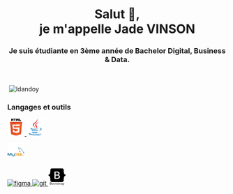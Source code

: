 
<h1 align="center">Salut 👋, 
<br> je m'appelle Jade VINSON </h1>

<h3 align="center">Je suis étudiante en 3ème année de Bachelor Digital, Business & Data.</h3>
<br />

<p>&nbsp;<img align="center" src="https://github-readme-stats.vercel.app/api?username=ldandoy&show_icons=true&locale=en" alt="ldandoy" /></p>

<h3 align="left">Langages et outils</h3>
<a href="https://www.w3.org/html/" target="_blank"> <img src="https://raw.githubusercontent.com/devicons/devicon/master/icons/html5/html5-original-wordmark.svg" alt="html5" width="40" height="40"/> </a> 
<a href="https://www.java.com" target="_blank"> <img src="https://raw.githubusercontent.com/devicons/devicon/master/icons/java/java-original.svg" alt="java" width="40" height="40"/> </a> 

<a href="https://www.mysql.com/" target="_blank"> <img src="https://raw.githubusercontent.com/devicons/devicon/master/icons/mysql/mysql-original-wordmark.svg" alt="mysql" width="40" height="40"/> </a>


<a href="https://www.figma.com/" target="_blank"> <img src="https://www.vectorlogo.zone/logos/figma/figma-icon.svg" alt="figma" width="40" height="40"/> </a>
<a href="https://git-scm.com/" target="_blank"> <img src="https://www.vectorlogo.zone/logos/git-scm/git-scm-icon.svg" alt="git" width="40" height="40"/> </a>
<img src="https://raw.githubusercontent.com/devicons/devicon/master/icons/bootstrap/bootstrap-plain-wordmark.svg" alt="bootstrap" width="40" height="40"/> </a> 





<!--
<h3 align="left">Langages</h3>


<h4 align="left">Front-End:</h4>

<h4 align="left">Back-End:</h4>
<h4 align="left">Versioning:</h4>
<h4 align="left">SGBDD:</h4>


<p align="left"> <img src="https://komarev.com/ghpvc/?username=JadeVinsonPro&label=Profile%20views&color=0e75b6&style=flat" alt="JadeVinsonPro" /> </p>
<br />
<p align="left"> <a href="https://github.com/ryo-ma/github-profile-trophy"><img src="https://github-profile-trophy.vercel.app/?username=JadeVinsonPro" alt="JadeVinsonPro" /></a> </p>


**JadeVinsonPro/JadeVinsonPro** is a ✨ _special_ ✨ repository because its `README.md` (this file) appears on your GitHub profile.

Here are some ideas to get you started:

- 🔭 I’m currently working on ...
- 🌱 I’m currently learning ...
- 👯 I’m looking to collaborate on ...
- 🤔 I’m looking for help with ...
- 💬 Ask me about ...
- 📫 How to reach me: ...
- 😄 Pronouns: ...
- ⚡ Fun fact: ...
-->

